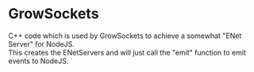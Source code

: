 # GrowSockets

C++ code which is used by GrowSockets to achieve a somewhat "ENet Server" for NodeJS.  
This creates the ENetServers and will just call the "emit" function to emit events to NodeJS.
